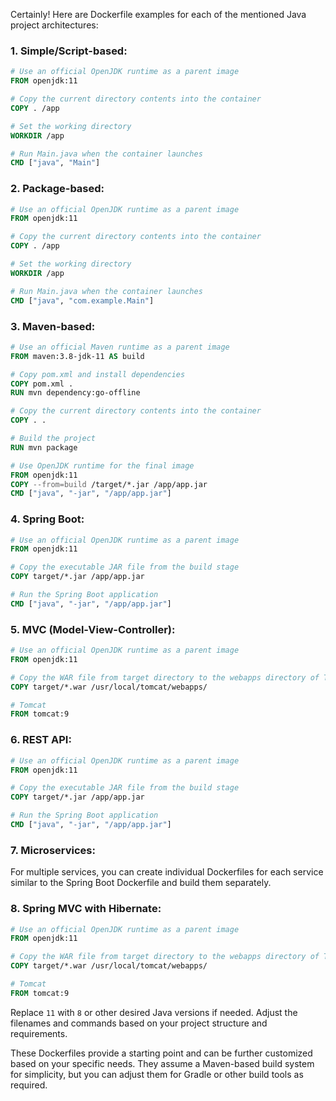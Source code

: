 Certainly! Here are Dockerfile examples for each of the mentioned Java project architectures:

### 1. Simple/Script-based:

```Dockerfile
# Use an official OpenJDK runtime as a parent image
FROM openjdk:11

# Copy the current directory contents into the container
COPY . /app

# Set the working directory
WORKDIR /app

# Run Main.java when the container launches
CMD ["java", "Main"]
```

### 2. Package-based:

```Dockerfile
# Use an official OpenJDK runtime as a parent image
FROM openjdk:11

# Copy the current directory contents into the container
COPY . /app

# Set the working directory
WORKDIR /app

# Run Main.java when the container launches
CMD ["java", "com.example.Main"]
```

### 3. Maven-based:

```Dockerfile
# Use an official Maven runtime as a parent image
FROM maven:3.8-jdk-11 AS build

# Copy pom.xml and install dependencies
COPY pom.xml .
RUN mvn dependency:go-offline

# Copy the current directory contents into the container
COPY . .

# Build the project
RUN mvn package

# Use OpenJDK runtime for the final image
FROM openjdk:11
COPY --from=build /target/*.jar /app/app.jar
CMD ["java", "-jar", "/app/app.jar"]
```

### 4. Spring Boot:

```Dockerfile
# Use an official OpenJDK runtime as a parent image
FROM openjdk:11

# Copy the executable JAR file from the build stage
COPY target/*.jar /app/app.jar

# Run the Spring Boot application
CMD ["java", "-jar", "/app/app.jar"]
```

### 5. MVC (Model-View-Controller):

```Dockerfile
# Use an official OpenJDK runtime as a parent image
FROM openjdk:11

# Copy the WAR file from target directory to the webapps directory of Tomcat
COPY target/*.war /usr/local/tomcat/webapps/

# Tomcat
FROM tomcat:9
```

### 6. REST API:

```Dockerfile
# Use an official OpenJDK runtime as a parent image
FROM openjdk:11

# Copy the executable JAR file from the build stage
COPY target/*.jar /app/app.jar

# Run the Spring Boot application
CMD ["java", "-jar", "/app/app.jar"]
```

### 7. Microservices:

For multiple services, you can create individual Dockerfiles for each service similar to the Spring Boot Dockerfile and build them separately.

### 8. Spring MVC with Hibernate:

```Dockerfile
# Use an official OpenJDK runtime as a parent image
FROM openjdk:11

# Copy the WAR file from target directory to the webapps directory of Tomcat
COPY target/*.war /usr/local/tomcat/webapps/

# Tomcat
FROM tomcat:9
```

Replace `11` with `8` or other desired Java versions if needed. Adjust the filenames and commands based on your project structure and requirements.

These Dockerfiles provide a starting point and can be further customized based on your specific needs. They assume a Maven-based build system for simplicity, but you can adjust them for Gradle or other build tools as required.